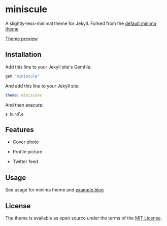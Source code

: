 # miniscule

A slightly-less-minimal theme for Jekyll. Forked from the [default minima theme](https://github.com/Jekyll/minima)

[Theme preview](http://ronenagranat.com/)

## Installation

Add this line to your Jekyll site's Gemfile:

```ruby
gem "miniscule"
```

And add this line to your Jekyll site:

```yaml
theme: miniscule
```

And then execute:

    $ bundle

## Features

* Cover photo

* Profile picture

* Twitter feed

## Usage

See usage for minima theme and [example blog](http://ronenagranat.com)

## License

The theme is available as open source under the terms of the [MIT License](http://opensource.org/licenses/MIT).
